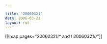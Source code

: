 ```yaml
---

title: "20060321"
date: 2006-03-21
layout: rut
---
```


[[!map pages="20060321/* and ! 20060321/*/*"]]
